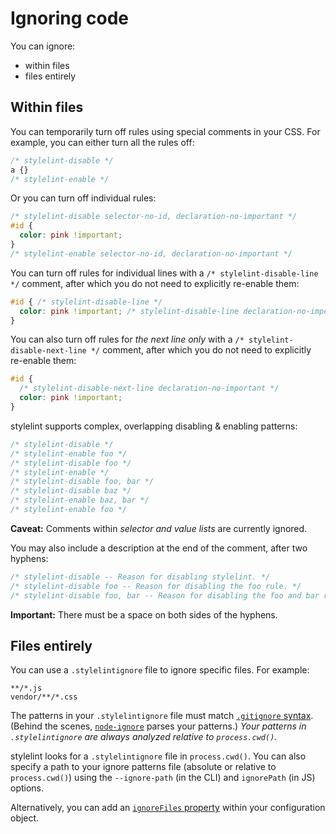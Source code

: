 # Ignoring code

You can ignore:

- within files
- files entirely

## Within files

You can temporarily turn off rules using special comments in your CSS. For example, you can either turn all the rules off:

<!-- prettier-ignore -->
```css
/* stylelint-disable */
a {}
/* stylelint-enable */
```

Or you can turn off individual rules:

<!-- prettier-ignore -->
```css
/* stylelint-disable selector-no-id, declaration-no-important */
#id {
  color: pink !important;
}
/* stylelint-enable selector-no-id, declaration-no-important */
```

You can turn off rules for individual lines with a `/* stylelint-disable-line */` comment, after which you do not need to explicitly re-enable them:

<!-- prettier-ignore -->
```css
#id { /* stylelint-disable-line */
  color: pink !important; /* stylelint-disable-line declaration-no-important */
}
```

You can also turn off rules for _the next line only_ with a `/* stylelint-disable-next-line */` comment, after which you do not need to explicitly re-enable them:

<!-- prettier-ignore -->
```css
#id {
  /* stylelint-disable-next-line declaration-no-important */
  color: pink !important;
}
```

stylelint supports complex, overlapping disabling & enabling patterns:

<!-- prettier-ignore -->
```css
/* stylelint-disable */
/* stylelint-enable foo */
/* stylelint-disable foo */
/* stylelint-enable */
/* stylelint-disable foo, bar */
/* stylelint-disable baz */
/* stylelint-enable baz, bar */
/* stylelint-enable foo */
```

**Caveat:** Comments within _selector and value lists_ are currently ignored.

You may also include a description at the end of the comment, after two hyphens:

```css
/* stylelint-disable -- Reason for disabling stylelint. */
/* stylelint-disable foo -- Reason for disabling the foo rule. */
/* stylelint-disable foo, bar -- Reason for disabling the foo and bar rules. */
```

**Important:** There must be a space on both sides of the hyphens.

## Files entirely

You can use a `.stylelintignore` file to ignore specific files. For example:

```
**/*.js
vendor/**/*.css
```

The patterns in your `.stylelintignore` file must match [`.gitignore` syntax](https://git-scm.com/docs/gitignore). (Behind the scenes, [`node-ignore`](https://github.com/kaelzhang/node-ignore) parses your patterns.) _Your patterns in `.stylelintignore` are always analyzed relative to `process.cwd()`._

stylelint looks for a `.stylelintignore` file in `process.cwd()`. You can also specify a path to your ignore patterns file (absolute or relative to `process.cwd()`) using the `--ignore-path` (in the CLI) and `ignorePath` (in JS) options.

Alternatively, you can add an [`ignoreFiles` property](configure.md#ignorefiles) within your configuration object.

